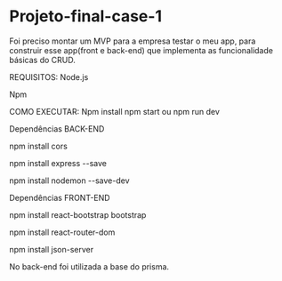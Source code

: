 # Projeto-final-case-1
Foi preciso montar um MVP para a empresa testar o meu app, para construir esse app(front e back-end) que implementa as funcionalidade básicas do CRUD.

REQUISITOS:
Node.js

Npm

COMO EXECUTAR:
Npm install
npm start ou npm run dev 

Dependências BACK-END

npm install cors

npm install express --save

npm install nodemon --save-dev

Dependências FRONT-END 

npm install react-bootstrap bootstrap

npm install react-router-dom

npm install json-server

No back-end foi utilizada a base do prisma.
